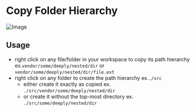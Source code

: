 # Copy Folder Hierarchy

![Image](https://github.com/user-attachments/assets/10ba4ffd-9dc8-46ec-8408-33b912cfca87)

## Usage

- right click on any file/folder in your workspace to copy its path hierarchy ex.`vendor/some/deeply/nested/dir` or `vendor/some/deeply/nested/dir/file.ext`
- right click on any folder to create the path hierarchy ex.`./src`
    - either create it exactly as copied ex. `./src/vendor/some/deeply/nested/dir`
    - or create it without the top-most directory ex. `./src/some/deeply/nested/dir`
